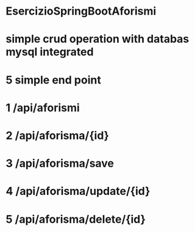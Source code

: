 # EsercizioSpringBootAforismi
# simple crud operation with databas mysql integrated 
# 5 simple end point 
# 1   /api/aforismi
# 2   /api/aforisma/{id}
# 3   /api/aforisma/save
# 4   /api/aforisma/update/{id}
# 5   /api/aforisma/delete/{id}
